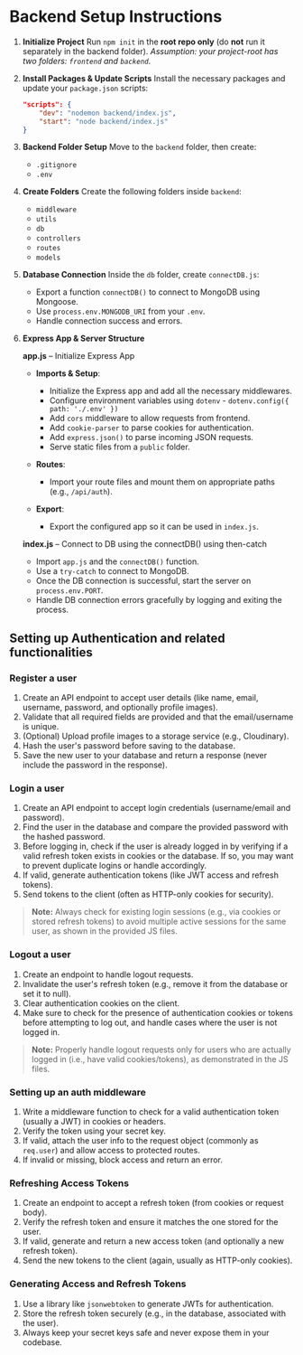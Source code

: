 # Backend Setup Instructions

1. **Initialize Project**
   Run `npm init` in the **root repo only** (do **not** run it separately in the backend folder).
   *Assumption: your project-root has two folders: `frontend` and `backend`.*

2. **Install Packages & Update Scripts**
   Install the necessary packages and update your `package.json` scripts:

   ```json
   "scripts": {
       "dev": "nodemon backend/index.js",
       "start": "node backend/index.js"
   }
   ```

3. **Backend Folder Setup**
   Move to the `backend` folder, then create:

   * `.gitignore`
   * `.env`

4. **Create Folders**
   Create the following folders inside `backend`:

   * `middleware`
   * `utils`
   * `db`
   * `controllers`
   * `routes`
   * `models`

5. **Database Connection**
   Inside the `db` folder, create `connectDB.js`:

   * Export a function `connectDB()` to connect to MongoDB using Mongoose.
   * Use `process.env.MONGODB_URI` from your `.env`.
   * Handle connection success and errors.

6. **Express App & Server Structure**

   **app.js** – Initialize Express App

   * **Imports & Setup**:

     * Initialize the Express app and add all the necessary middlewares.
     * Configure environment variables using `dotenv` - <code>dotenv.config({ path: './.env' })</code>
     * Add `cors` middleware to allow requests from frontend.
     * Add `cookie-parser` to parse cookies for authentication.
     * Add `express.json()` to parse incoming JSON requests.
     * Serve static files from a `public` folder.

   * **Routes**:

     * Import your route files and mount them on appropriate paths (e.g., `/api/auth`).

   * **Export**:

     * Export the configured app so it can be used in `index.js`.

   **index.js** – Connect to DB using the connectDB() using then-catch

   * Import `app.js` and the `connectDB()` function.
   * Use a `try-catch` to connect to MongoDB.
   * Once the DB connection is successful, start the server on `process.env.PORT`.
   * Handle DB connection errors gracefully by logging and exiting the process.



## Setting up Authentication and related functionalities


### Register a user
1. Create an API endpoint to accept user details (like name, email, username, password, and optionally profile images).
2. Validate that all required fields are provided and that the email/username is unique.
3. (Optional) Upload profile images to a storage service (e.g., Cloudinary).
4. Hash the user's password before saving to the database.
5. Save the new user to your database and return a response (never include the password in the response).

### Login a user
1. Create an API endpoint to accept login credentials (username/email and password).
2. Find the user in the database and compare the provided password with the hashed password.
3. Before logging in, check if the user is already logged in by verifying if a valid refresh token exists in cookies or the database. If so, you may want to prevent duplicate logins or handle accordingly.
4. If valid, generate authentication tokens (like JWT access and refresh tokens).
5. Send tokens to the client (often as HTTP-only cookies for security).
> **Note:** Always check for existing login sessions (e.g., via cookies or stored refresh tokens) to avoid multiple active sessions for the same user, as shown in the provided JS files.

### Logout a user
1. Create an endpoint to handle logout requests.
2. Invalidate the user's refresh token (e.g., remove it from the database or set it to null).
3. Clear authentication cookies on the client.
4. Make sure to check for the presence of authentication cookies or tokens before attempting to log out, and handle cases where the user is not logged in.
> **Note:** Properly handle logout requests only for users who are actually logged in (i.e., have valid cookies/tokens), as demonstrated in the JS files.

### Setting up an auth middleware
1. Write a middleware function to check for a valid authentication token (usually a JWT) in cookies or headers.
2. Verify the token using your secret key.
3. If valid, attach the user info to the request object (commonly as `req.user`) and allow access to protected routes.
4. If invalid or missing, block access and return an error.

### Refreshing Access Tokens
1. Create an endpoint to accept a refresh token (from cookies or request body).
2. Verify the refresh token and ensure it matches the one stored for the user.
3. If valid, generate and return a new access token (and optionally a new refresh token).
4. Send the new tokens to the client (again, usually as HTTP-only cookies).

### Generating Access and Refresh Tokens
1. Use a library like `jsonwebtoken` to generate JWTs for authentication.
2. Store the refresh token securely (e.g., in the database, associated with the user).
3. Always keep your secret keys safe and never expose them in your codebase.